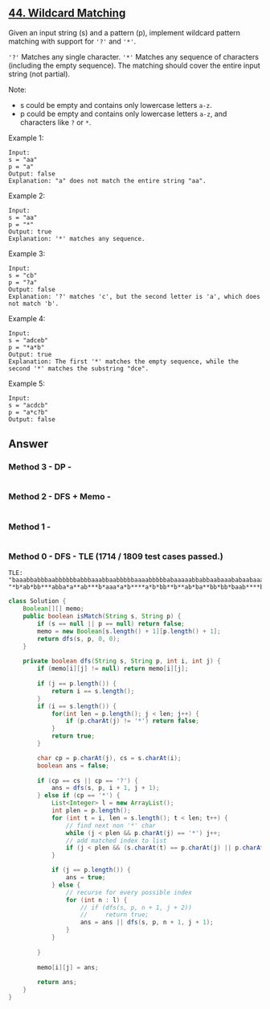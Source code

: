 ## [44. Wildcard Matching](https://leetcode.com/problems/wildcard-matching/)

Given an input string (s) and a pattern (p), implement wildcard pattern matching with support for `'?'` and `'*'`.

`'?'` Matches any single character.
`'*'` Matches any sequence of characters (including the empty sequence).
The matching should cover the entire input string (not partial).

Note:

- s could be empty and contains only lowercase letters `a-z`.
- p could be empty and contains only lowercase letters `a-z`, and characters like `?` or `*`.

Example 1:
```
Input:
s = "aa"
p = "a"
Output: false
Explanation: "a" does not match the entire string "aa".
```
Example 2:
```
Input:
s = "aa"
p = "*"
Output: true
Explanation: '*' matches any sequence.
```
Example 3:
```
Input:
s = "cb"
p = "?a"
Output: false
Explanation: '?' matches 'c', but the second letter is 'a', which does not match 'b'.
```
Example 4:
```
Input:
s = "adceb"
p = "*a*b"
Output: true
Explanation: The first '*' matches the empty sequence, while the second '*' matches the substring "dce".
```
Example 5:
```
Input:
s = "acdcb"
p = "a*c?b"
Output: false
```

## Answer
### Method 3 - DP -
```java

```
### Method 2 - DFS + Memo -
```java

```
### Method 1 - 
```java

```
### Method 0 - DFS - TLE (1714 / 1809 test cases passed.)
```
TLE:
"baaabbabbbaabbbbbbabbbaaabbaabbbbbaaaabbbbbabaaaaabbabbaabaaababaabaaabaaaabbabbbaabbbbbaababbbabaaabaabaaabbbaababaaabaaabaaaabbabaabbbabababbbbabbaaababbabbaabbaabbbbabaaabbababbabababbaabaabbaaabbba"
"*b*ab*bb***abba*a**ab***b*aaa*a*b****a*b*bb**b**ab*ba**bb*bb*baab****bab*bbb**a*a*aab*b****b**ba**abba"
```
```java
class Solution {
    Boolean[][] memo;
    public boolean isMatch(String s, String p) {
        if (s == null || p == null) return false;
        memo = new Boolean[s.length() + 1][p.length() + 1];
        return dfs(s, p, 0, 0);
    }
    
    private boolean dfs(String s, String p, int i, int j) {
        if (memo[i][j] != null) return memo[i][j];
        
        if (j == p.length()) {
            return i == s.length();
        }
        if (i == s.length()) {
            for(int len = p.length(); j < len; j++) {
                if (p.charAt(j) != '*') return false;
            }
            return true;
        }

        char cp = p.charAt(j), cs = s.charAt(i);
        boolean ans = false;
        
        if (cp == cs || cp == '?') {
            ans = dfs(s, p, i + 1, j + 1);
        } else if (cp == '*') {
            List<Integer> l = new ArrayList();
            int plen = p.length();
            for (int t = i, len = s.length(); t < len; t++) {
                // find next non '*' char
                while (j < plen && p.charAt(j) == '*') j++;
                // add matched index to list
                if (j < plen && (s.charAt(t) == p.charAt(j) || p.charAt(j) == '?')) l.add(t);
            }

            if (j == p.length()) {
                ans = true;
            } else {
                // recurse for every possible index
                for (int n : l) {
                    // if (dfs(s, p, n + 1, j + 2))
                    //     return true;
                    ans = ans || dfs(s, p, n + 1, j + 1);
                }
            }
                
        }
        
        memo[i][j] = ans;
        
        return ans;
    }
}
```
